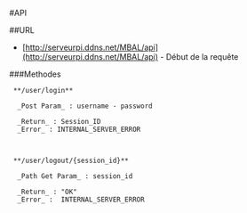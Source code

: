 #API

##URL

   * [http://serveurpi.ddns.net/MBAL/api](http://serveurpi.ddns.net/MBAL/api) - Début de la requête
   
###Methodes

```
 **/user/login**
  
  _Post Param_ : username - password
  
  _Return_ : Session_ID
  _Error_ : INTERNAL_SERVER_ERROR
     
  
```

```
 **/user/logout/{session_id}**
  
  _Path Get Param_ : session_id
  
  _Return_ : "OK"
  _Error_ :  INTERNAL_SERVER_ERROR
  
```
   
    